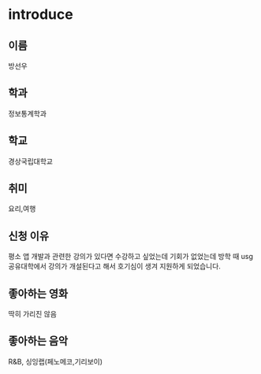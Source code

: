 # introduce
## 이름
방선우
## 학과
정보통계학과
## 학교
경상국립대학교
## 취미
요리,여행
## 신청 이유
평소 앱 개발과 관련한 강의가 있다면 수강하고 싶었는데 기회가 없었는데 방학 때 usg공유대학에서 강의가 개설된다고 해서 호기심이 생겨 지원하게 되었습니다.
## 좋아하는 영화
딱히 가리진 않음
## 좋아하는 음악
R&B, 싱잉랩(페노메코,기리보이)

